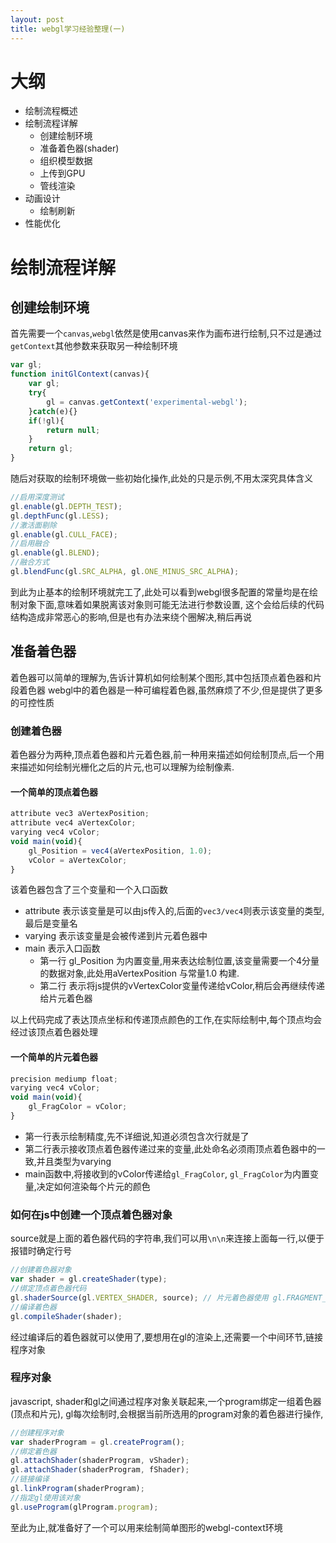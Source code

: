 ```yaml
---
layout: post
title: webgl学习经验整理(一)
---
```


# 大纲

* 绘制流程概述
* 绘制流程详解
    * 创建绘制环境
    * 准备着色器(shader)
    * 组织模型数据
    * 上传到GPU
    * 管线渲染
* 动画设计
    * 绘制刷新
* 性能优化

# 绘制流程详解

## 创建绘制环境

首先需要一个`canvas`,`webgl`依然是使用canvas来作为画布进行绘制,只不过是通过`getContext`其他参数来获取另一种绘制环境

~~~javascript
var gl;
function initGlContext(canvas){
    var gl;
    try{ 
        gl = canvas.getContext('experimental-webgl'); 
    }catch(e){}
    if(!gl){
        return null;
    }
    return gl;
}
~~~

随后对获取的绘制环境做一些初始化操作,此处的只是示例,不用太深究具体含义

~~~javascript
//启用深度测试
gl.enable(gl.DEPTH_TEST);
gl.depthFunc(gl.LESS);
//激活面剔除
gl.enable(gl.CULL_FACE);
//启用融合
gl.enable(gl.BLEND);
//融合方式
gl.blendFunc(gl.SRC_ALPHA, gl.ONE_MINUS_SRC_ALPHA);
~~~

到此为止基本的绘制环境就完工了,此处可以看到webgl很多配置的常量均是在绘制对象下面,意味着如果脱离该对象则可能无法进行参数设置,
这个会给后续的代码结构造成非常恶心的影响,但是也有办法来绕个圈解决,稍后再说

## 准备着色器

着色器可以简单的理解为,告诉计算机如何绘制某个图形,其中包括顶点着色器和片段着色器
webgl中的着色器是一种可编程着色器,虽然麻烦了不少,但是提供了更多的可控性质

### 创建着色器
   
着色器分为两种,顶点着色器和片元着色器,前一种用来描述如何绘制顶点,后一个用来描述如何绘制光栅化之后的片元,也可以理解为绘制像素.

#### 一个简单的顶点着色器

~~~javascript
attribute vec3 aVertexPosition;
attribute vec4 aVertexColor;
varying vec4 vColor;
void main(void){
    gl_Position = vec4(aVertexPosition, 1.0);
    vColor = aVertexColor;
}
~~~

该着色器包含了三个变量和一个入口函数

* attribute 表示该变量是可以由js传入的,后面的`vec3/vec4`则表示该变量的类型, 最后是变量名
* varying 表示该变量是会被传递到片元着色器中
* main 表示入口函数
    * 第一行 gl_Position 为内置变量,用来表达绘制位置,该变量需要一个4分量的数据对象,此处用aVertexPosition 与常量1.0 构建.
    * 第二行 表示将js提供的vVertexColor变量传递给vColor,稍后会再继续传递给片元着色器

以上代码完成了表达顶点坐标和传递顶点颜色的工作,在实际绘制中,每个顶点均会经过该顶点着色器处理

#### 一个简单的片元着色器

~~~javascript
precision mediump float;
varying vec4 vColor;
void main(void){
    gl_FragColor = vColor;    
}
~~~

* 第一行表示绘制精度,先不详细说,知道必须包含次行就是了
* 第二行表示接收顶点着色器传递过来的变量,此处命名必须雨顶点着色器中的一致,并且类型为varying
* main函数中,将接收到的vColor传递给`gl_FragColor`, `gl_FragColor`为内置变量,决定如何渲染每个片元的颜色

### 如何在js中创建一个顶点着色器对象

source就是上面的着色器代码的字符串,我们可以用`\n\n`来连接上面每一行,以便于报错时确定行号

~~~javascript
//创建着色器对象
var shader = gl.createShader(type);
//绑定顶点着色器代码
gl.shaderSource(gl.VERTEX_SHADER, source); // 片元着色器使用 gl.FRAGMENT_SHADER 创建
//编译着色器
gl.compileShader(shader);
~~~

经过编译后的着色器就可以使用了,要想用在gl的渲染上,还需要一个中间环节,链接程序对象

### 程序对象

javascript, shader和gl之间通过程序对象关联起来,一个program绑定一组着色器(顶点和片元), 
gl每次绘制时,会根据当前所选用的program对象的着色器进行操作,

~~~ javascript
//创建程序对象
var shaderProgram = gl.createProgram();
//绑定着色器
gl.attachShader(shaderProgram, vShader);
gl.attachShader(shaderProgram, fShader);
//链接编译
gl.linkProgram(shaderProgram);
//指定gl使用该对象
gl.useProgram(glProgram.program);
~~~

至此为止,就准备好了一个可以用来绘制简单图形的webgl-context环境



